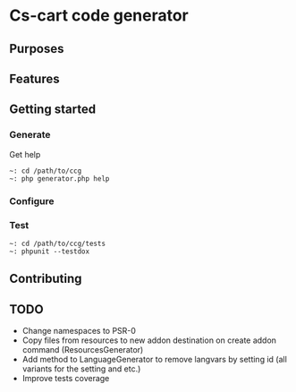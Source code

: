 # Cs-cart code generator
## Purposes

## Features

## Getting started
### Generate
Get help
```
~: cd /path/to/ccg
~: php generator.php help
```
### Configure

### Test
```
~: cd /path/to/ccg/tests
~: phpunit --testdox
```
## Contributing

## TODO
- Change namespaces to PSR-0
- Copy files from resources to new addon destination on create addon command (ResourcesGenerator)
- Add method to LanguageGenerator to remove langvars by setting id (all variants for the setting and etc.)
- Improve tests coverage